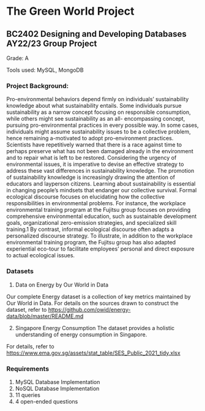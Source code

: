 # The Green World Project 
## BC2402 Designing and Developing Databases AY22/23 Group Project
  Grade: A
  
  Tools used: MySQL, MongoDB

### Project Background:
Pro-environmental behaviors depend firmly on individuals’ sustainability knowledge about what sustainability entails. Some individuals pursue sustainability as a narrow concept focusing on responsible consumption, while others might see sustainability as an all- encompassing concept, pursuing pro-environmental practices in every possible way. In some cases, individuals might assume sustainability issues to be a collective problem, hence remaining a-motivated to adopt pro-environment practices. Scientists have repetitively warned that there is a race against time to perhaps preserve what has not been damaged already in the environment and to repair what is left to be restored. Considering the urgency of environmental issues, it is imperative to devise an effective strategy to address these vast differences in sustainability knowledge.
The promotion of sustainability knowledge is increasingly drawing the attention of educators and layperson citizens. Learning about sustainability is essential in changing people’s mindsets that endanger our collective survival. Formal ecological discourse focuses on elucidating how the collective responsibilities in environmental problems. For instance, the workplace environmental training program at the Fujitsu group focuses on providing comprehensive environmental education, such as sustainable development goals, organizational zero-emission strategies, and specialized skill training.1 By contrast, informal ecological discourse often adapts a personalized discourse strategy. To illustrate, in addition to the workplace environmental training program, the Fujitsu group has also adapted experiential eco-tour to facilitate employees’ personal and direct exposure to actual ecological issues.


### Datasets
1. Data on Energy by Our World in Data

Our complete Energy dataset is a collection of key metrics maintained by Our World in Data.
For details on the sources drawn to construct the dataset, refer to
https://github.com/owid/energy-data/blob/master/README.md

2. Singapore Energy Consumption
The dataset provides a holistic understanding of energy consumption in Singapore.

For details, refer to https://www.ema.gov.sg/assets/stat_table/SES_Public_2021_tidy.xlsx

### Requirements
1. MySQL Database Implementation
2. NoSQL Database Implementation
3. 11 queries
4. 4 open-ended questions
